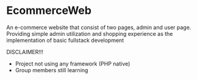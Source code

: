 # EcommerceWeb
An e-commerce website that consist of two pages, admin and user page. Providing simple admin utilization and shopping experience as the implementation of basic fullstack development

DISCLAIMER!!!
- Project not using any framework (PHP native)
- Group members still learning